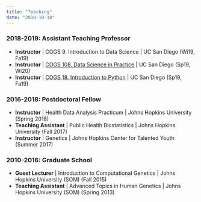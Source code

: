 ```yaml
---
title: "Teaching"
date: "2018-10-18"
---
```



### 2018-2019: Assistant Teaching Professor
- __Instructor__ | COGS 9. Introduction to Data Science | UC San Diego (Wi19, Fa19) 
- __Instructor__ | [COGS 108. Data Science in Practice](https://github.com/COGS108) | UC San Diego (Sp19, Wi20)
- __Instructor__ | [COGS 18. Introduction to Python](https://cogs18.github.io) | UC San Diego (Sp19, Fa19)

### 2016-2018: Postdoctoral Fellow
- __Instructor__ | Health Data Analysis Practicum | Johns Hopkins University (Spring 2018)
- __Teaching Assistant__ | Public Health Biostatistics | Johns Hopkins University (Fall 2017)
- __Instructor__ | Genetics | Johns Hopkins Center for Talented Youth (Summer 2017)

### 2010-2016: Graduate School
-  __Guest Lecturer__ | Introduction to Computational Genetics | Johns Hopkins University (SOM) (Fall 2015)
-  __Teaching Assistant__ | Advanced Topics in Human Genetics | Johns Hopkins University (SOM) (Spring 2013)
